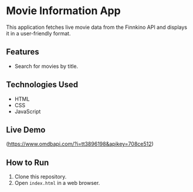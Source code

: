 # Movie Information App

This application fetches live movie data from the Finnkino API and displays it in a user-friendly format.

## Features
- Search for movies by title.


## Technologies Used
- HTML
- CSS
- JavaScript

## Live Demo
(https://www.omdbapi.com/?i=tt3896198&apikey=708ce512)

## How to Run
1. Clone this repository.
2. Open `index.html` in a web browser.
